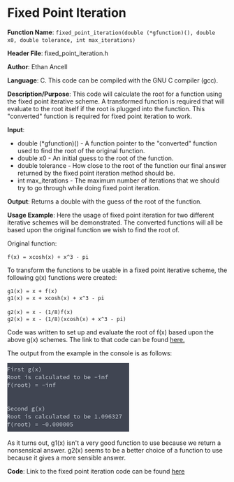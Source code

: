 # Fixed Point Iteration
**Function Name**: ```fixed_point_iteration(double (*gfunction)(), double x0, double tolerance, int max_iterations)```

**Header File**: fixed_point_iteration.h

**Author**: Ethan Ancell

**Language**: C. This code can be compiled with the GNU C compiler (gcc).

**Description/Purpose**: This code will calculate the root for a function using the fixed point iterative scheme. A transformed function is required that will evaluate to the root itself if the root is plugged into the function. This "converted" function is required for fixed point iteration to work.

**Input**:
* double (\*gfunction)() - A function pointer to the "converted" function used to find the root of the original function.
* double x0 - An initial guess to the root of the function.
* double tolerance - How close to the root of the function our final answer returned by the fixed point iteration method should be.
* int max_iterations - The maximum number of iterations that we should try to go through while doing fixed point iteration.

**Output**: Returns a double with the guess of the root of the function.

**Usage Example**: Here the usage of fixed point iteration for two different iterative schemes will be demonstrated. The converted functions will all be based upon the original function we wish to find the root of.

Original function:
```
f(x) = xcosh(x) + x^3 - pi
```
To transform the functions to be usable in a fixed point iterative scheme, the following g(x) functions were created:
```
g1(x) = x + f(x)
g1(x) = x + xcosh(x) + x^3 - pi

g2(x) = x - (1/8)f(x)
g2(x) = x - (1/8)(xcosh(x) + x^3 - pi)
```
Code was written to set up and evaluate the root of f(x) based upon the above g(x) schemes. The link to that code can be found [here.](https://github.com/ethanancell/math4610/blob/master/tasks_source/task_sheet_2/sheet2task3/task3.c)

The output from the example in the console is as follows:

![Console Output Picture](../images/s2_t7_cmdoutput.png)

As it turns out, g1(x) isn't a very good function to use because we return a nonsensical answer. g2(x) seems to be a better choice of a function to use because it gives a more sensible answer.

**Code**: Link to the fixed point iteration code can be found [here](https://github.com/ethanancell/math4610/blob/master/shared_library/src/fixed_point_iteration.c)
